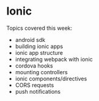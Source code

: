 Ionic
=================
Topics covered this week:
  * android sdk
  * building ionic apps
  * ionic app structure
  * integrating webpack with ionic
  * cordova hooks
  * mounting controllers
  * ionic components/directives
  * CORS requests
  * push notifications
